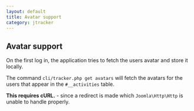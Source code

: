 ```yaml
---
layout: default
title: Avatar support
category: jtracker
---
```


## Avatar support

On the first log in, the application tries to fetch the users avatar and store it locally.

The command `cli/tracker.php get avatars` will fetch the avatars for the users that appear in the `#__activities` table.

**This requires cURL.** - since a redirect is made which `Joomla\Http\Http` is unable to handle properly.
